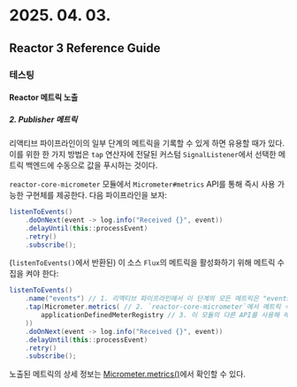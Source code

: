 # 2025. 04. 03.

## Reactor 3 Reference Guide

### 테스팅

#### Reactor 메트릭 노출

##### 2. Publisher 메트릭

리액티브 파이프라인이의 일부 단계의 메트릭을 기록할 수 있게 하면 유용할 때가 있다. 이를 위한 한 가지 방법은 `tap` 연산자에 전달된 커스텀 `SignalListener`에서 선택한 메트릭 백엔드에 수동으로 값을 푸시하는 것이다.

`reactor-core-micrometer` 모듈에서 `Micrometer#metrics` API를 통해 즉시 사용 가능한 구현체를 제공한다. 다음 파이프라인을 보자:

```java
listenToEvents()
    .doOnNext(event -> log.info("Received {}", event))
    .delayUntil(this::processEvent)
    .retry()
    .subscribe();
```

(`listenToEvents()`에서 반환된) 이 소스 `Flux`의 메트릭을 활성화하기 위해 메트릭 수집을 켜야 한다:

```java
listenToEvents()
    .name("events") // 1. 리액티브 파이프라인에서 이 단계의 모든 메트릭은 "events"를 이름 접두어로 사용할 것이다(선택사항, 기본값은 `reactor` 접두어).
    .tap(Micrometer.metrics( // 2. `reactor-core-micrometer`에서 메트릭 수집을 위해 제공된 `SignalListener` 구현체와 결합한 `tap` 연산자를 사용한다.
        applicationDefinedMeterRegistry // 3. 이 모듈의 다른 API를 사용해 메트릭을 게시할 `MeterRegistry`를 명시적으로 제공한다.
    ))
    .doOnNext(event -> log.info("Received {}", event))
    .delayUntil(this::processEvent)
    .retry()
    .subscribe();
```

노출된 메트릭의 상세 정보는 [Micrometer.metrics()][reactor-core-micrometer-metric-details]에서 확인할 수 있다.



[reactor-core-micrometer-metric-details]: https://projectreactor.io/docs/core/release/reference/metrics-details.html#micrometer-details-metrics